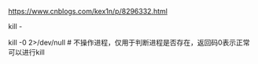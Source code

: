 https://www.cnblogs.com/kex1n/p/8296332.html


kill -<signal> <pid>

kill -0 <pid> 2>/dev/null  # 不操作进程，仅用于判断进程是否存在，返回码0表示正常可以进行kill